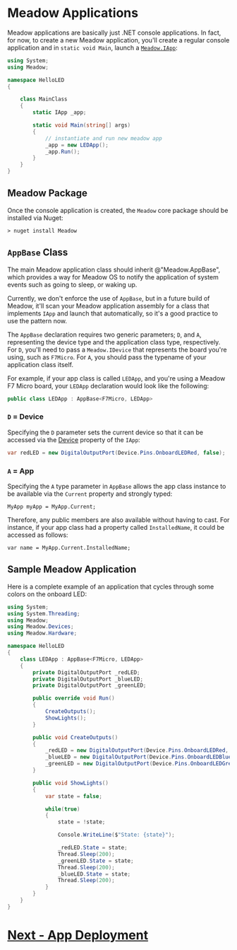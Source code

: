 # Meadow Applications

Meadow applications are basically just .NET console applications. In fact, for now, to create a new Meadow application, you'll create a regular console application and in `static void Main`, launch a [`Meadow.IApp`](xref:Meadow.IApp):

```csharp
using System;
using Meadow;

namespace HelloLED
{

    class MainClass
    {
        static IApp _app;

        static void Main(string[] args)
        {
            // instantiate and run new meadow app
            _app = new LEDApp();
            _app.Run();
        }
    }
}
```

## Meadow Package

Once the console application is created, the `Meadow` core package should be installed via Nuget:

```
> nuget install Meadow
```

## `AppBase` Class

The main Meadow application class should inherit @"Meadow.AppBase", which provides a way for Meadow OS to notify the application of system events such as going to sleep, or waking up.

Currently, we don't enforce the use of `AppBase`, but in a future build of Meadow, it'll scan your Meadow application assembly for a class that implements `IApp` and launch that automatically, so it's a good practice to use the pattern now.

The `AppBase` declaration requires two generic parameters; `D`, and `A`, representing the device type and the application class type, respectively. For `D`, you'll need to pass a `Meadow.IDevice` that represents the board you're using, such as `F7Micro`. For `A`, you should pass the typename of your application class itself. 

For example, if your app class is called `LEDApp`, and you're using a Meadow F7 Micro board, your `LEDApp` declaration would look like the following:

```csharp
public class LEDApp : AppBase<F7Micro, LEDApp>
```

### `D` = Device

Specifying the `D` parameter sets the current device so that it can be accessed via the [Device](xref:Meadow.AppBase.Device) property of the `IApp`:

```csharp
var redLED = new DigitalOutputPort(Device.Pins.OnboardLEDRed, false);
```

### `A` = App

Specifying the `A` type parameter in `AppBase` allows the app class instance to be available via the `Current` property and strongly typed:

```
MyApp myApp = MyApp.Current;
```

Therefore, any public members are also available without having to cast. For instance, if your app class had a property called `InstalledName`, it could be accessed as follows:

```
var name = MyApp.Current.InstalledName;
```

## Sample Meadow Application

Here is a complete example of an application that cycles through some colors on the onboard LED:


```csharp
using System;
using System.Threading;
using Meadow;
using Meadow.Devices;
using Meadow.Hardware;

namespace HelloLED
{
    class LEDApp : AppBase<F7Micro, LEDApp>
    {
        private DigitalOutputPort _redLED;
        private DigitalOutputPort _blueLED;
        private DigitalOutputPort _greenLED;

        public override void Run()
        {
            CreateOutputs();
            ShowLights();
        }

        public void CreateOutputs()
        {
            _redLED = new DigitalOutputPort(Device.Pins.OnboardLEDRed, false);
            _blueLED = new DigitalOutputPort(Device.Pins.OnboardLEDBlue, false);
            _greenLED = new DigitalOutputPort(Device.Pins.OnboardLEDGreen, false);
        }

        public void ShowLights()
        {
            var state = false;

            while(true)
            {
                state = !state;

                Console.WriteLine($"State: {state}");

                _redLED.State = state;
                Thread.Sleep(200);
                _greenLED.State = state;
                Thread.Sleep(200);
                _blueLED.State = state;
                Thread.Sleep(200);
            }
        }
    }
}
```

# [Next - App Deployment](Deployment)